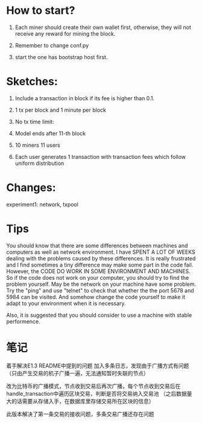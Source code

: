 # How to start?

1. Each miner should create their own wallet first, otherwise, they will not receive any reward for mining the block.

2. Remember to change conf.py

3. start the one has bootstrap host first.

# Sketches:

1. Include a transaction in block if its fee is higher than 0.1.

2. 1 tx per block and 1 minute per block

3. No tx time limit:

4. Model ends after 11-th block

5. 10 miners
11 users

6. Each user generates 1 transaction with transaction fees which follow uniform distribution

# Changes:

experiment1: network, txpool

# Tips

You should know that there are some differences between machines and computers as well as network environment. I have SPENT A LOT OF WEEKS dealing with the problems caused by these differences. It is really frustrated and I find sometimes a tiny difference may make some part in the code fail. However, the CODE DO WORK IN SOME ENVIRONMENT AND MACHINES. So if the code does not work on your computer, you should try to find the problem yourself. May be the network on your machine have some problem. Try the "ping" and use "telnet" to check that whether the the port 5678 and 5984 can be visited. And somehow change the code yourself to make it adapt to your environment when it is necessary.

Also, it is suggested that you should consider to use a machine with stable performence.

# 笔记
着手解决E1.3 README中提到的问题
加入多条日志，发现由于广播方式有问题（只由产生交易的机子广播一遍，无法通知暂时失联的节点）

改为比特币的广播模式，节点收到交易后再次广播，每个节点收到交易后在handle_transaction中遍历区块交易，判断是否将交易纳入交易池
（之后数据量大的话需要从存储入手，在数据库里存储交易所在区块的信息）

此版本解决了第一条交易的接收问题，多条交易广播还存在问题
